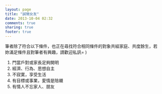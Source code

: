 ```yaml
---
layout: page
title: "誠徵女友"
date: 2013-10-04 02:32
comments: true
sharing: true
footer: true
---
```


筆者除了符合以下條件，也正在尋找符合相同條件的對象共組家庭、共度餘生，若妳滿足條件且對筆者有興趣，請歡迎私訊= )

1. 門當戶對或家長足夠開明
2. 經濟、行為、思想自主
3. 不寂寞，享受生活
4. 有目標或事業，愛情是陪襯
5. 有情人不忘家人、朋友
